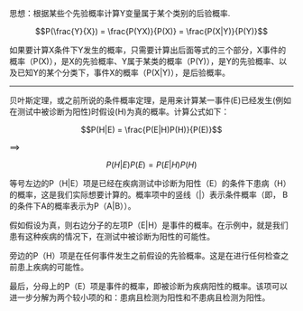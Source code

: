
思想：根据某些个先验概率计算Y变量属于某个类别的后验概率.

$$P(\frac{Y}{X}) = \frac{P(YX)}{P(X)} = \frac{P(X|Y)}{P(Y)}$$

如果要计算X条件下Y发生的概率，只需要计算出后面等式的三个部分，X事件的概率（P(X)），是X的先验概率、Y属于某类的概率（P(Y)），是Y的先验概率、以及已知Y的某个分类下，事件X的概率（P(X|Y)），是后验概率。

---

贝叶斯定理，或之前所说的条件概率定理，是用来计算某一事件(E)已经发生(例如在测试中被诊断为阳性)时假设(H)为真的概率。计算公式如下：

$$P(H|E) = \frac{P(E|H)P(H)}{P(E)}$$

==>

$$P(H|E)P(E) = P(E|H)P(H)$$

等号左边的P（H|E）项是已经在疾病测试中诊断为阳性（E）的条件下患病（H）的概率，这是我们实际想要计算的。概率项中的竖线（|）表示条件概率（即， B的条件下A的概率表示为P（A|B））。


假如假设为真，则右边分子的左项P（E|H）是事件的概率。在示例中，就是我们患有这种疾病的情况下，在测试中被诊断为阳性的可能性。


旁边的P（H）项是在任何事件发生之前假设的先验概率。这是在进行任何检查之前患上疾病的可能性。


最后，分母上的P（E）项是事件的概率，即被诊断为疾病阳性的概率。该项可以进一步分解为两个较小项的和：患病且检测为阳性和不患病且检测为阳性。